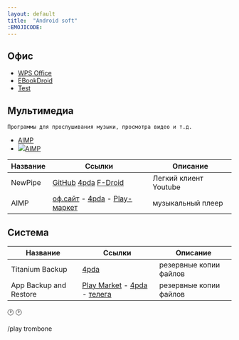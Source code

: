```yaml
---
layout: default
title:  "Android soft"
:EMOJICODE:
---
```


<!--
<script>
var word;
function nnm(name){
word = name;
window.open();
document.forms[0].submit();
}
</script>
<form action="http://nnm-club.me/forum/tracker.php" method="post">
<input name="f" type="hidden" value="-1">
<input name="nm" type="hidden" value="javascript: return word;">
</form>
-->

## Офис
* [WPS Office](javascript:nnm("WPS");)
* [EBookDroid](javascript:rtr("Ebook");)
* [Test](nnm('Test');)

## Мультимедиа
`Программы для прослушивания музыки, просмотра видео и т.д.`
* [AIMP](http://tegos.ru)
* ![](/img/logo.jpg)[AIMP](http://aimp.ru)

**Название** | **Ссылки** | **Описание**
------------ | ---------- | ------------
NewPipe | [GitHub](#) [4pda](#) [F-Droid](#) | Легкий клиент Youtube
AIMP | [оф.сайт](#) - [4pda](#) - [Play-маркет](#) | музыкальный плеер



## Система
**Название** | **Ссылки** | **Описание**
------------ | ---------- | ------------
Titanium Backup | [4pda](#) | резервные копии файлов
App Backup and Restore | [Play Market](#4pda) -  [4pda](#) - [телега](#) | резервные копии файлов


:clock2:
:clock2:

/play trombone


<script>
function rtr(name){
window.open("https://rutracker.org/forum/tracker.php?nm="+name);
}
function nnm(name){
window.open("http://nnm-club.me/forum/tracker.php?nm="+name);
}
</script>
